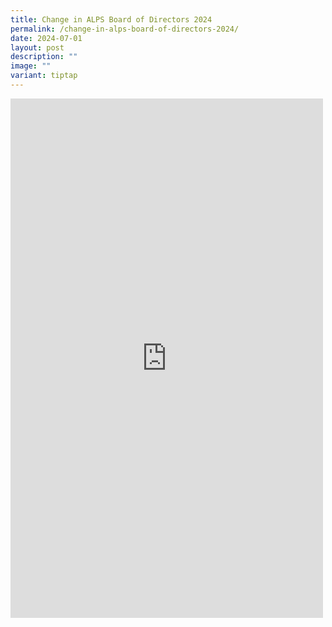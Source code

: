 ```yaml
---
title: Change in ALPS Board of Directors 2024
permalink: /change-in-alps-board-of-directors-2024/
date: 2024-07-01
layout: post
description: ""
image: ""
variant: tiptap
---
```

<div class="iframe-wrapper">
<iframe style="border:none;overflow:hidden" height="831" width="500" allowfullscreen="true" frameborder="0" src="https://www.facebook.com/plugins/post.php?href=https%3A%2F%2Fwww.facebook.com%2Falpshealthcaresupplychain%2Fposts%2Fpfbid0KBGT19WuE6iF3fRbvJGY5XKPjCka335eRRGREdtYV9Se85LY4PgmQkmoVftFuwHFl&amp;show_text=true&amp;width=500"></iframe>
</div>
<p></p>